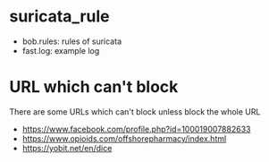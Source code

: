 # suricata_rule

* bob.rules: rules of suricata
* fast.log: example log

# URL which can't block
There are some URLs which can't block unless block the whole URL

* https://www.facebook.com/profile.php?id=100019007882633
* https://www.opioids.com/offshorepharmacy/index.html
* https://yobit.net/en/dice

